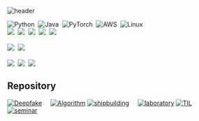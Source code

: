 ![header](https://capsule-render.vercel.app/api?type=waving&color=E0bdf9&fontColor=3c0464&height=100&section=header&text=Boyoung%20Han&fontSize=50)

<p align="center">
  
  ![Python](https://img.shields.io/badge/Python-3776AB?style=flat-square&logo=python&logoColor=ffdd54)&nbsp;
  ![Java](https://img.shields.io/badge/Java-007396.svg?style=flat-square&logo=java&logoColor=white)&nbsp;
  ![PyTorch](https://img.shields.io/badge/PyTorch-EE4C2C.svg?style=flat-square&logo=pytorch&logoColor=black)&nbsp;
  ![AWS](https://img.shields.io/badge/AWS-232F3E.svg?style=flat-square&logo=amazonaws&logoColor=yellow)&nbsp;
  ![Linux](https://img.shields.io/badge/Linux-FCC624.svg?style=flat-square&logo=Linux&logoColor=black)
  <br>
  <img src="https://img.shields.io/badge/-Homomorpic Encryption-brightgreen"/>&nbsp;
  <img src="https://img.shields.io/badge/-HEaaN-green"/>&nbsp;
  <img src="https://img.shields.io/badge/-Information Security-lightgrey"/>&nbsp;
  <img src="https://img.shields.io/badge/-Machine Learning-blue"/>&nbsp;
  <img src="https://img.shields.io/badge/-Deep Learning-yellowgreen"/>&nbsp;
  <br><br>
  <a href="https://itm.seoultech.ac.kr/"><img src="https://img.shields.io/badge/IT Management-696969?style=flat-square&logo=Google Scholar&logoColor=white&link=https://itm.seoultech.ac.kr/"/></a>&nbsp;
  <a href="http://data.seoultech.ac.kr/"><img src="https://img.shields.io/badge/DataScience-0d1854?style=flat-square&logo=Databricks&logoColor=white&link=http://data.seoultech.ac.kr/"/></a>&nbsp;
  <br><br>
  <a href="https://b0b0.notion.site/Boyoung-Han-509d7791ea714453ab3e74e106889e23"><img src="https://img.shields.io/badge/Notion-21130d?style=flat-square&logo=Notion&logoColor=white&link=https://b0b0.notion.site/Boyoung-Han-509d7791ea714453ab3e74e106889e23"/></a>&nbsp;
  <a href="https://www.linkedin.com/in/byhan2253"><img src="https://img.shields.io/badge/Linkedin-1e81b0?style=flat-square&logo=LinkedIn&logoColor=white&link=https://www.linkedin.com/in/byhan2253"/></a>&nbsp;
  <a href="mailto:byhan2253@ds.seoultech.ac.kr"><img src="https://img.shields.io/badge/Gmail-d14836?style=flat-square&logo=Gmail&logoColor=white&link=mailto:byhan2253@ds.seoultech.ac.kr"/></a>

</p>


## Repository
[![Deepfake](https://github-readme-stats.vercel.app/api/pin/?username=bobo-0&repo=deepfake_detection&theme=buefy&show_owner=True)](https://github.com/bobo-0/deepfake_detection) &nbsp; &nbsp; [![Algorithm](https://github-readme-stats.vercel.app/api/pin/?username=bobo-0&repo=algorithm&theme=buefy&show_owner=True)](https://github.com/bobo-0/algorithm)
[![shipbuilding](https://github-readme-stats.vercel.app/api/pin/?username=bobo-0&repo=project_shipbuilding&theme=buefy&show_owner=True)](https://github.com/bobo-0/project_shipbuilding) &nbsp; &nbsp; [![laboratory](https://github-readme-stats.vercel.app/api/pin/?username=bobo-0&repo=laboratory&theme=buefy&show_owner=True)](https://github.com/bobo-0/laboratory)
[![TIL](https://github-readme-stats.vercel.app/api/pin/?username=bobo-0&repo=TIL&theme=buefy&show_owner=True)](https://github.com/bobo-0/TIL) &nbsp; &nbsp; [![seminar](https://github-readme-stats.vercel.app/api/pin/?username=bobo-0&repo=seminar&theme=buefy&show_owner=True)](https://github.com/bobo-0/seminar)

